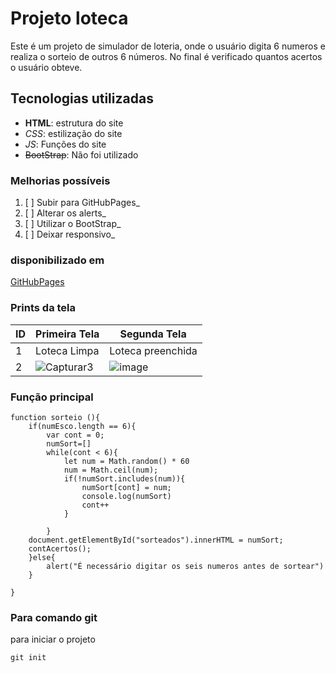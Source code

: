 # Projeto loteca
Este é um projeto de simulador de loteria, onde o usuário digita 6 numeros e realiza o sorteio de outros 6 números.
No final é verificado quantos acertos o usuário obteve.

## Tecnologias utilizadas
- **HTML**: estrutura do site
- _CSS_: estilização do site
- *_JS_*: Funções do site
- ~~BootStrap~~: Não foi utilizado

### Melhorias possíveis
 1. [ ] Subir para GitHubPages_
 2. [ ] Alterar os alerts_
 3. [ ] Utilizar o BootStrap_
 4. [ ] Deixar responsivo_
 
 ### disponibilizado em
 [GitHubPages](https://saielay09.github.io/lotecaci/)
 
 ### Prints da tela
 
| ID | Primeira Tela | Segunda Tela |
|----|---------------|----------------|
| 1 | Loteca Limpa| Loteca preenchida |
| 2 | ![Capturar3](https://user-images.githubusercontent.com/101192829/161783009-161f7702-dd7b-4229-8921-4d048f4826d1.PNG)|![image](https://user-images.githubusercontent.com/101192829/161782687-4b9a9df4-f39f-4ca2-8ed0-a1c6ec9497fe.png)

### Função principal
```
function sorteio (){
    if(numEsco.length == 6){
        var cont = 0;
        numSort=[]
        while(cont < 6){
            let num = Math.random() * 60
            num = Math.ceil(num);
            if(!numSort.includes(num)){
                numSort[cont] = num;
                console.log(numSort)
                cont++
            }
       
        } 
    document.getElementById("sorteados").innerHTML = numSort;
    contAcertos();
    }else{
        alert("É necessário digitar os seis numeros antes de sortear")
    }
    
}
```
### Para comando git
para iniciar o projeto
``` bash:
git init
```


